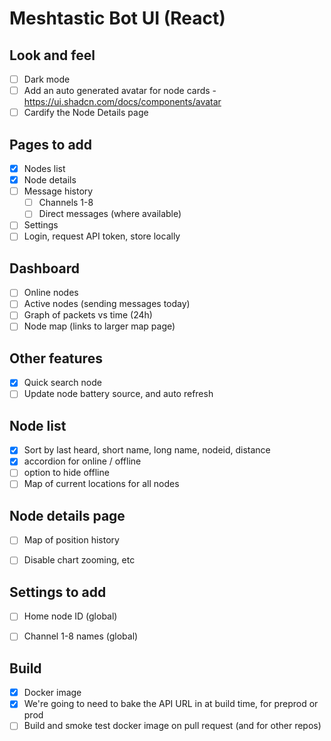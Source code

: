 Meshtastic Bot UI (React)
========================

## Look and feel
- [ ] Dark mode
- [ ] Add an auto generated avatar for node cards - https://ui.shadcn.com/docs/components/avatar
- [ ] Cardify the Node Details page

## Pages to add
* [x] Nodes list
* [x] Node details
* [ ] Message history
    * [ ] Channels 1-8
    * [ ] Direct messages (where available)
* [ ] Settings
* [ ] Login, request API token, store locally

## Dashboard
* [ ] Online nodes
* [ ] Active nodes (sending messages today)
* [ ] Graph of packets vs time (24h)
* [ ] Node map (links to larger map page)

## Other features
* [x] Quick search node
* [ ] Update node battery source, and auto refresh

## Node list
* [x] Sort by last heard, short name, long name, nodeid, distance
* [x] accordion for online / offline
* [ ] option to hide offline
* [ ] Map of current locations for all nodes

## Node details page
* [ ] Map of position history
* [ ] Disable chart zooming, etc


## Settings to add
- [ ] Home node ID (global)
- [ ] Channel 1-8 names (global)


## Build
* [x] Docker image
* [x] We're going to need to bake the API URL in at build time, for preprod or prod
* [ ] Build and smoke test docker image on pull request (and for other repos)

